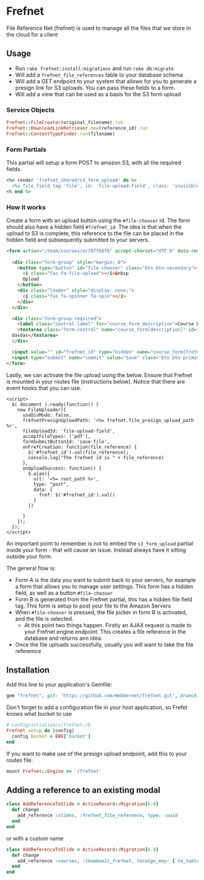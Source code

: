 # Frefnet
File Reference Net (frefnet) is used to manage all the files that we store in the cloud for a client

## Usage

* Run `rake frefnet:install:migrations` and run `rake db:migrate`
* Will add a `frefnet_file_references` table to your database schema
* Will add a GET endpoint to your system that allows for you to generate a presign link for S3 uploads. You can pass these fields to a form.
* Will add a view that can be used as a basis for the S3 form upload

### Service Objects

```ruby
Frefnet::FileCreator(original_filename).run
Frefnet::DownloadLinkRetriever.new(reference_id).run
Frefnet::ContentTypeFinder.run(filename)
```

### Form Partials

This partial will setup a form POST to amazon S3, with all the required fields.

```ruby
<%= render 'frefnet_shared/s3_form_upload' do %>
  <%= file_field_tag 'file', id: 'file-upload-field', class: 'invisible', style: 'display:none;' %>
<% end %>
```

### How it works

Create a form with an upload button using the `#file-chooser` id. The form should also have a hidden field `#frefnet_id`. The idea is that when the upload to S3 is complete, this reference to the file can be placed in the hidden field and subsequently submitted to your servers.

```html
<form action="/team/courses/ec797fb8f6" accept-charset="UTF-8" data-remote="true" method="post">
  
  <div class="form-group" style="margin: 0">
    <button type="button" id="file-chooser" class="btn btn-secondary">
      <i class="fas fa-file-upload"></i>&nbsp
      Upload
    </button>
    <div class="loader" style="display: none;">
      <i class="fas fa-spinner fa-spin"></i>
    </div>
  </div>

  <div class="form-group required">
    <label class="control-label" for="course_form_description">Course Description</label>
    <textarea class="form-control" name="course_form[description]" id="course_form_description">
  dasdas</textarea>
  </div>

  <input value="" id="frefnet_id" type="hidden" name="course_form[frefnet]" />
  <input type="submit" name="commit" value="Save" class="btn btn-primary" data-disable-with="Save" />
</form>

```

Lastly, we can activate the file upload using the below.  Ensure that Frefnet is mounted in your routes file (instructions below). Notice that there are event hooks that you can use.

```
<script>
  $( document ).ready(function() {
    new FileUploader({
      useDivMode: false,
      frefnetPresignUploadPath: '<%= frefnet.file_presign_upload_path %>',
      fileUploadId: 'file-upload-field',
      acceptFileTypes: ['pdf'],
      formSubmitButtonId: 'save-file',
      onFrefCreation: function(file_reference) {
        $('#frefnet_id').val(file_reference);
        console.log("The frefnet id is " + file_reference)
      },
      onUploadSuccess: function() {
        $.ajax({
          url: '<%= root_path %>',
          type: "post",
          data: {
            fref: $('#frefnet_id').val()
          }
        })

      }
    });
  });
</script>

```

An important point to remember is not to embed the `s3_form_upload` partial inside your form - that will cause an issue. Instead always have it sitting outside your form.

The general flow is:
- Form A is the data you want to submit back to your servers, for example a form that allows you to manage user settings. This form has a hidden field, as well as a button `#file-chooser`
- Form B is generated from the Frefnet partial, this has a hidden file field tag. This form is setup to post your file to the Amazon Servers
- When `#file-chooser` is pressed, the file picker in form B is activated, and the file is selected.
  - At this point two things happen. Firstly an AJAX request is made to your Frefnet engine endpoint. This creates a file reference in the database and returns ann idea.
- Once the file uploads successfully, usually you will want to take the file referemce


## Installation
Add this line to your application's Gemfile:

```ruby
gem "frefnet", git: 'https://github.com/Webbernet/frefnet.git', branch: 'master'

```
Don't forget to add a configuration file in your host application, so Frefet knows what bucket to use

```ruby
# config/intializers/frefnet.rb
Frefnet.setup do |config|
  config.bucket = ENV['bucket']
end
```
If you want to make use of the presign upload endpoint, add this to your routes file.

```ruby
mount Frefnet::Engine => '/frefnet'
```
## Adding a reference to an existing modal

```ruby
class AddReferenceToSlide < ActiveRecord::Migration[6.0]
  def change
    add_reference :slides, :frefnet_file_reference, type: :uuid
  end
end
```

or with a custom name

```ruby
class AddReferenceToSlide < ActiveRecord::Migration[6.0]
  def change
    add_reference :courses, :thumbnail_frefnet, foreign_key: { to_table: :frefnet_file_references }, type: :uuid
  end
end
